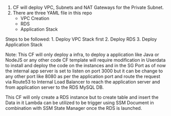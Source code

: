 1. CF will deploy VPC, Subnets and NAT Gateways for the Private Subnet.
2. There are three YAML file in this repo 
	- VPC Creation
	- RDS
	- Application Stack

Steps to be  followed:
	1. Deploy VPC Stack first
	2. Deploy RDS
	3. Deploy Application Stack

Note: This CF will only deploy a infra, to deploy a application like Java or NodeJS or any other code CF template will require modification in Userdata to install and deploy the code on the instances and in the SG Port as of now the internal app server is set to listen on port 3000 but it can be change to any other port like 8080 as per the application port and route the request via Route53 to Internal Load Balancer to reach the application server and from application server to the RDS MySQL DB. 

This CF will only create a RDS instance but to create table and insert the Data in it Lambda can be utilized to be trigger using SSM Document in combination with SSM State Manager once the RDS is launched.

